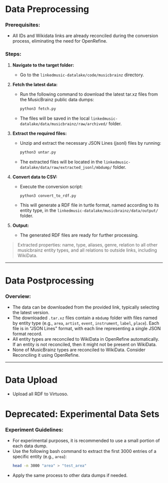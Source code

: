 # Data Preprocessing 

### Prerequisites:
- All IDs and Wikidata links are already reconciled during the conversion process, eliminating the need for OpenRefine.

### Steps:
1. **Navigate to the target folder:**
   - Go to the `linkedmusic-datalake/code/musicbrainz` directory.

2. **Fetch the latest data:**
   - Run the following command to download the latest tar.xz files from the MusicBrainz public data dumps:
     ```bash
     python3 fetch.py
     ```
   - The files will be saved in the local `linkedmusic-datalake/data/musicbrainz/raw/archived/` folder.

3. **Extract the required files:**
   - Unzip and extract the necessary JSON Lines (jsonl) files by running:
     ```bash
     python3 untar.py
     ```
   - The extracted files will be located in the `linkedmusic-datalake/data/raw/extracted_jsonl/mbdump/` folder.

4. **Convert data to CSV:**
   - Execute the conversion script:
     ```bash
     python3 convert_to_rdf.py
     ```
   - This will generate a RDF file in turtle format, named according to its entity type, in the `linkedmusic-datalake/musicbrainz/data/output/` folder.

5. **Output:**
   - The generated RDF files are ready for further processing.
> Extracted properties: name, type, aliases, genre, relation to all other musicbrainz entity types, and all relations to outside links, including WikiData.

---

# Data Postprocessing

### Overview:
- The data can be downloaded from the provided link, typically selecting the latest version.
- The downloaded `.tar.xz` files contain a `mbdump` folder with files named by entity type (e.g., `area`, `artist`, `event`, `instrument`, `label`, `place`). Each file is in "JSON Lines" format, with each line representing a single JSON format record.
- All entity types are reconciled to WikiData in OpenRefine automatically. If an entity is not reconciled, then it might not be present on WikiData.
- None of MusicBrainz types are reconciled to WikiData. Consider Reconciling it using OpenRefine.

---

# Data Upload
- Upload all RDF to Virtuoso.

# Deprecated: Experimental Data Sets

### Experiment Guidelines:
- For experimental purposes, it is recommended to use a small portion of each data dump.
- Use the following bash command to extract the first 3000 entries of a specific entity (e.g., `area`):
  ```bash
  head -n 3000 "area" > "test_area"
  ```
- Apply the same process to other data dumps if needed.